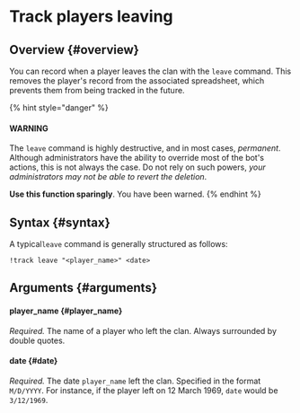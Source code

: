 # Track players leaving

## Overview {#overview}

You can record when a player leaves the clan with the `leave` command. This removes the player's record from the associated spreadsheet, which prevents them from being tracked in the future.

{% hint style="danger" %}
#### WARNING

The `leave` command is highly destructive, and in most cases, _permanent_. Although administrators have the ability to override most of the bot's actions, this is not always the case. Do not rely on such powers, _your administrators may not be able to revert the deletion_.

**Use this function sparingly**. You have been warned.
{% endhint %}

## Syntax {#syntax}

A typical`leave` command is generally structured as follows:

```text
!track leave "<player_name>" <date>
```

## Arguments {#arguments}

#### player\_name {#player_name}

_Required._ The name of a player who left the clan. Always surrounded by double quotes.

#### date {#date}

_Required._ The date `player_name` left the clan. Specified in the format `M/D/YYYY`. For instance, if the player left on 12 March 1969, `date` would be `3/12/1969`.  


